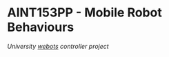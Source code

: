# AINT153PP - Mobile Robot Behaviours
_University [webots](https://www.cyberbotics.com/overview) controller project_
